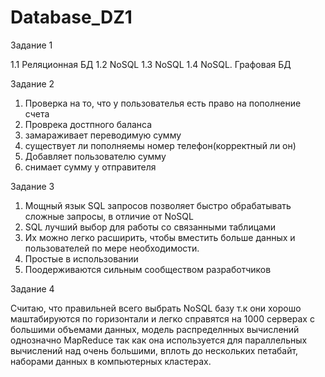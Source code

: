 # Database_DZ1

Задание 1

1.1 Реляционная БД
1.2 NoSQL
1.3 NoSQL
1.4 NoSQL. Графовая БД

Задание 2

1) Проверка на то, что  у пользователья есть право на пополнение счета
2) Проврека достпного баланса
3) замараживает переводимую сумму
4) существует ли пополняемы номер телефон(корректный ли он)
5) Добавляет пользователю сумму
6) снимает сумму у отправителя

Задание 3

1) Мощный язык SQL запросов позволяет быстро обрабатывать сложные запросы, в отличие от NoSQL
2) SQL лучший выбор для работы со связанными таблицами
3) Их можно легко расширить, чтобы вместить больше данных и пользователей по мере необходимости.
4) Простые в использовании
5) Поодерживаются сильным сообществом разработчиков

Задание 4

Считаю, что правильней всего выбрать NoSQL базу т.к они хорошо маштабируются по горизонтали и легко справятся на 1000 серверах с большими объемами данных,
модель распределнных вычислений однозначно MapReduce так как она используется  для параллельных вычислений над очень большими, вплоть до нескольких
петабайт, наборами данных в компьютерных кластерах.
